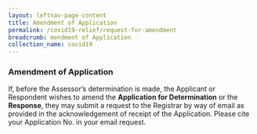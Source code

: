 ```yaml
---
layout: leftnav-page-content
title: Amendment of Application
permalink: /covid19-relief/request-for-amendment
breadcrumb: mendment of Application
collection_name: covid19
---
```


### Amendment of Application ###

If, before the Assessor’s determination is made, the Applicant or Respondent wishes to amend the <b>Application for Determination</b> or the <b>Response</b>, they may submit a request to the Registrar by way of email as provided in the acknowledgement of receipt of the Application. Please cite your Application No. in your email request.
